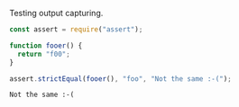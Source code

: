 Testing output capturing.

```javascript
const assert = require("assert");

function fooer() {
  return "f00";
}

assert.strictEqual(fooer(), "foo", "Not the same :-(");
```

```output
Not the same :-(
```
